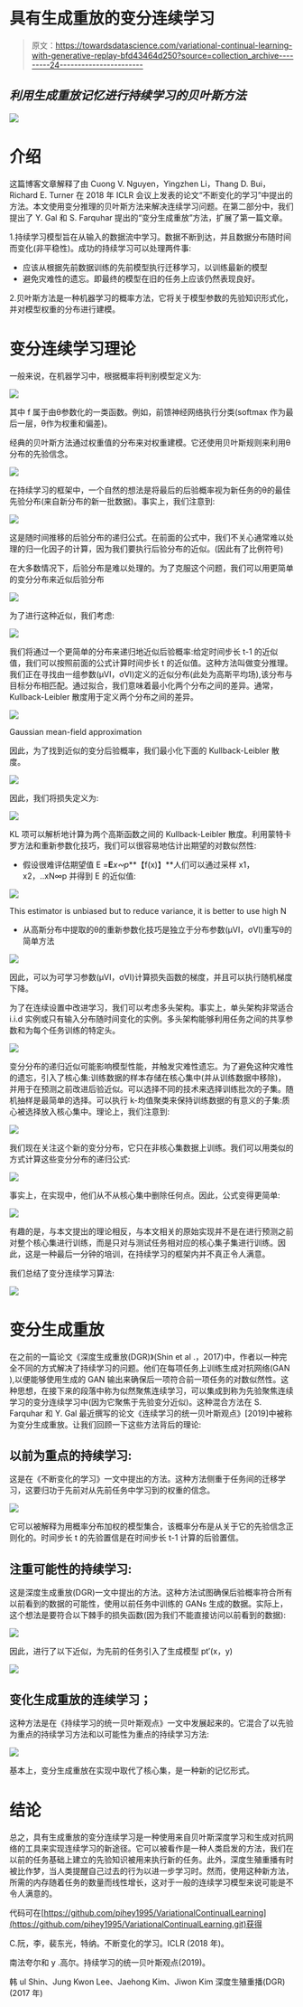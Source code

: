 # 具有生成重放的变分连续学习

> 原文：<https://towardsdatascience.com/variational-continual-learning-with-generative-replay-bfd43464d250?source=collection_archive---------24----------------------->

## *利用生成重放记忆进行持续学习的贝叶斯方法*

![](img/f8e1609963f017f1948c01aec1cebd34.png)

# 介绍

这篇博客文章解释了由 Cuong V. Nguyen，Yingzhen Li，Thang D. Bui，Richard E. Turner 在 2018 年 ICLR 会议上发表的论文“不断变化的学习”中提出的方法。本文使用变分推理的贝叶斯方法来解决连续学习问题。在第二部分中，我们提出了 Y. Gal 和 S. Farquhar 提出的“变分生成重放”方法，扩展了第一篇文章。

1.持续学习模型旨在从输入的数据流中学习。数据不断到达，并且数据分布随时间而变化(非平稳性)。成功的持续学习可以处理两件事:

*   应该从根据先前数据训练的先前模型执行迁移学习，以训练最新的模型
*   避免灾难性的遗忘。即最终的模型在旧的任务上应该仍然表现良好。

2.贝叶斯方法是一种机器学习的概率方法，它将关于模型参数的先验知识形式化，并对模型权重的分布进行建模。

# 变分连续学习理论

一般来说，在机器学习中，根据概率将判别模型定义为:

![](img/ab38036d10343e36492011f6a102d643.png)

其中 f 属于由θ参数化的一类函数。例如，前馈神经网络执行分类(softmax 作为最后一层，θ作为权重和偏差)。

经典的贝叶斯方法通过权重值的分布来对权重建模。它还使用贝叶斯规则来利用θ分布的先验信念。

![](img/dcde34dbb343eb65211e2e2ac2edae82.png)

在持续学习的框架中，一个自然的想法是将最后的后验概率视为新任务的θ的最佳先验分布(来自新分布的新一批数据)。事实上，我们注意到:

![](img/f4ffe0df208a2ce79395eaffabb9a3f0.png)

这是随时间推移的后验分布的递归公式。在前面的公式中，我们不关心通常难以处理的归一化因子的计算，因为我们要执行后验分布的近似。(因此有了比例符号)

在大多数情况下，后验分布是难以处理的。为了克服这个问题，我们可以用更简单的变分分布来近似后验分布

![](img/c94c2ca4215dd7d6e874738d373217cc.png)

为了进行这种近似，我们考虑:

![](img/cb6fcac5b9b3e13c390378bb611b1870.png)

我们将通过一个更简单的分布来递归地近似后验概率:给定时间步长 t-1 的近似值，我们可以按照前面的公式计算时间步长 t 的近似值。这种方法叫做变分推理。我们正在寻找由一组参数(μVI，σVI)定义的近似分布(此处为高斯平均场),该分布与目标分布相匹配。通过拟合，我们意味着最小化两个分布之间的差异。通常，Kullback-Leibler 散度用于定义两个分布之间的差异。

![](img/49c19e47ea2fdacfaab8c8c27fa28ef3.png)

Gaussian mean-field approximation

因此，为了找到近似的变分后验概率，我们最小化下面的 Kullback-Leibler 散度。

![](img/f0aed7bf1222291026f04fdcbc569fc3.png)

因此，我们将损失定义为:

![](img/b5bfe3e578e17fa5e31cef9c7231a0d0.png)

KL 项可以解析地计算为两个高斯函数之间的 Kullback-Leibler 散度。利用蒙特卡罗方法和重新参数化技巧，我们可以很容易地估计出期望的对数似然性:

*   假设很难评估期望值 E =**E***x∾p***【f(x)】**人们可以通过采样 x1，x2，..xN∞p 并得到 E 的近似值:

![](img/08490247d0c9ee5771b3b544a9f34e92.png)

This estimator is unbiased but to reduce variance, it is better to use high N

*   从高斯分布中提取的θ的重新参数化技巧是独立于分布参数(μVI，σVI)重写θ的简单方法

![](img/509d7797703f5827740a9637f15a2d55.png)

因此，可以为可学习参数(μVI，σVI)计算损失函数的梯度，并且可以执行随机梯度下降。

为了在连续设置中改进学习，我们可以考虑多头架构。事实上，单头架构非常适合 i.i.d 实例或只有输入分布随时间变化的实例。多头架构能够利用任务之间的共享参数和为每个任务训练的特定头。

![](img/0ed8a4665999e115d34e2cb27b4652ad.png)

变分分布的递归近似可能影响模型性能，并触发灾难性遗忘。为了避免这种灾难性的遗忘，引入了核心集:训练数据的样本存储在核心集中(并从训练数据中移除)，并用于在预测之前改进后验近似。可以选择不同的技术来选择训练批次的子集。随机抽样是最简单的选择。可以执行 k-均值聚类来保持训练数据的有意义的子集:质心被选择放入核心集中。理论上，我们注意到:

![](img/9caf83780315d675b3d92558a14faadd.png)

我们现在关注这个新的变分分布，它只在非核心集数据上训练。我们可以用类似的方式计算这些变分分布的递归公式:

![](img/c5adf3a919337cffa7205c065a8be6dc.png)

事实上，在实现中，他们从不从核心集中删除任何点。因此，公式变得更简单:

![](img/9240de1aa3efe0a9d373d354343119a9.png)

有趣的是，与本文提出的理论相反，与本文相关的原始实现并不是在进行预测之前对整个核心集进行训练，而是只对与测试任务相对应的核心集子集进行训练。因此，这是一种最后一分钟的培训，在持续学习的框架内并不真正令人满意。

我们总结了变分连续学习算法:

![](img/6ce0aeb07c4636af3da25eab58a594f3.png)

# 变分生成重放

在之前的一篇论文《深度生成重放(DGR)》(Shin et al .，2017)中，作者以一种完全不同的方式解决了持续学习的问题。他们在每项任务上训练生成对抗网络(GAN ),以便能够使用生成的 GAN 输出来确保后一项符合前一项任务的对数似然性。这种思想，在接下来的段落中称为似然聚焦连续学习，可以集成到称为先验聚焦连续学习的变分连续学习中(因为它聚焦于先验变分近似)。这种混合方法在 S. Farquhar 和 Y. Gal 最近撰写的论文《连续学习的统一贝叶斯观点》[2019]中被称为变分生成重放。让我们回顾一下这些方法背后的理论:

## 以前为重点的持续学习:

这是在《不断变化的学习》一文中提出的方法。这种方法侧重于任务间的迁移学习，这要归功于先前对从先前任务中学习到的权重的信念。

![](img/f54a465d547c32cffd6ddcce49d9a0e4.png)

它可以被解释为用概率分布加权的模型集合，该概率分布是从关于它的先验信念正则化的。时间步长 t 的先验置信是在时间步长 t-1 计算的后验置信。

## 注重可能性的持续学习:

这是深度生成重放(DGR)一文中提出的方法。这种方法试图确保后验概率符合所有以前看到的数据的可能性，使用以前任务中训练的 GANs 生成的数据。实际上，这个想法是要符合以下棘手的损失函数(因为我们不能直接访问以前看到的数据):

![](img/04afad29d1f8ce6fdfc8a9b108e695a0.png)

因此，进行了以下近似，为先前的任务引入了生成模型 pt′(x，y)

![](img/e4bfe2559ddc9535814a3bfafe39361b.png)

## 变化生成重放的连续学习；

这种方法是在《持续学习的统一贝叶斯观点》一文中发展起来的。它混合了以先验为重点的持续学习方法和以可能性为重点的持续学习方法:

![](img/b2081aa85ab8176915ee8a3202d76b7a.png)

基本上，变分生成重放在实现中取代了核心集，是一种新的记忆形式。

# 结论

总之，具有生成重放的变分连续学习是一种使用来自贝叶斯深度学习和生成对抗网络的工具来实现连续学习的新途径。它可以被看作是一种人类启发的方法，我们在以前的任务基础上建立的先验知识被用来执行新的任务。此外，深度生殖重播有时被比作梦，当人类提醒自己过去的行为以进一步学习时。然而，使用这种新方法，所需的内存随着任务的数量而线性增长，这对于一般的连续学习模型来说可能是不令人满意的。

代码可在[https://github.com/pihey1995/VariationalContinualLearning](https://github.com/pihey1995/VariationalContinualLearning.git)获得

C.阮，李，裴东光，特纳。不断变化的学习。ICLR (2018 年)。

南法夸尔和 y .高尔。持续学习的统一贝叶斯观点(2019)。

韩 ul Shin、Jung Kwon Lee、Jaehong Kim、Jiwon Kim 深度生殖重播(DGR) (2017 年)